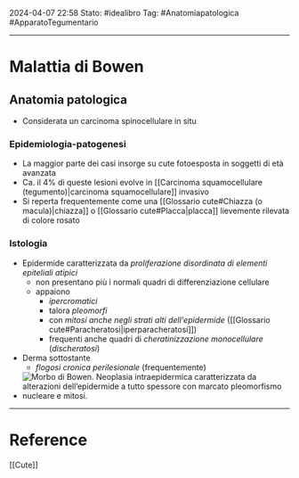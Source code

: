 2024-04-07 22:58
Stato: #idealibro 
Tag: #Anatomiapatologica #ApparatoTegumentario 

---
# Malattia di Bowen
## Anatomia patologica
- Considerata un carcinoma spinocellulare in situ
### Epidemiologia-patogenesi
- La maggior parte dei casi insorge su cute fotoesposta in soggetti di età avanzata
- Ca. il 4% di queste lesioni evolve in [[Carcinoma squamocellulare (tegumento)|carcinoma squamocellulare]] invasivo
- Si reperta frequentemente come una [[Glossario cute#Chiazza (o macula)|chiazza]] o [[Glossario cute#Placca|placca]] lievemente rilevata di colore rosato
### Istologia
- Epidermide caratterizzata da *proliferazione disordinata di elementi epiteliali atipici*
	- non presentano più i normali quadri di differenziazione cellulare
	- appaiono
		- *ipercromatici*
		- talora *pleomorfi*
		- con *mitosi anche negli strati alti dell'epidermide* ([[Glossario cute#Paracheratosi|iperparacheratosi]])
		- frequenti anche quadri di *cheratinizzazione monocellulare* (*discheratosi*)
- Derma sottostante
	- *flogosi cronica perilesionale* (frequentemente)
- ![Morbo di Bowen. Neoplasia intraepidermica caratterizzata da alterazioni dell’epidermide a tutto spessore con marcato pleomorfismo nucleare e mitosi.](https://i.imgur.com/VauP3la.jpg)






---
# Reference
[[Cute]]